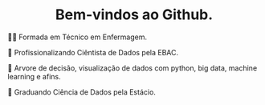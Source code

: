 <h1 align="center"> Bem-vindos ao Github. </h1>
    
🧑‍🎓 Formada em Técnico em Enfermagem.

📖 Profissionalizando Ciêntista de Dados pela EBAC. <br />

  📖 Arvore de decisão, visualização de dados com python, big data, machine learning e afins.
  
📖 Graduando Ciência de Dados pela Estácio.

